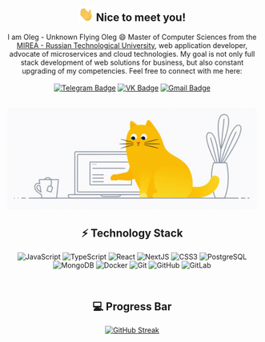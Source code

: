<!-- [![MasterHead](header.png)](#) -->

<div align="center">
  <h2>
    <img src="wave.gif" width="30px">
    Nice to meet you!
  </h2>

  I am Oleg - Unknown Flying Oleg :smile: Master of Computer Sciences from the [MIREA - Russian Technological University](https://mirea.ru/), web application developer, advocate of microservices and cloud technologies. 
  My goal is not only full stack development of web solutions for business, but also constant upgrading of my competencies. Feel free to connect with me here:<br><br>
  [![Telegram Badge](https://img.shields.io/badge/-Feekos?style=flat-square&logo=Telegram&logoColor=white&label=Telegram&labelColor=blue&color=blue&link=https%3A%2F%2Ft.me%2FBOPCAXAPA)](https://t.me/BOPCAXAPA)
  [![VK Badge](https://img.shields.io/badge/-Feekos?style=flat-square&logo=VK&logoColor=white&label=VKontakte&labelColor=rgb(76%2C%20117%2C%20163)&color=rgb(76%2C%20117%2C%20163))](https://vk.com/caxap_404)
  [![Gmail Badge](https://img.shields.io/badge/-Barss.Mine@gmail.com-c14438?style=flat-square&logo=Gmail&logoColor=white&link=mailto:barss.mine@gmail.com)](mailto:barss.mine@gmail.com)
</div><br>

<div align="center"><img src="cat-coding.gif"></div>

<div align="center">
  <h2>⚡ Technology Stack</h2>
  
  ![JavaScript](https://img.shields.io/badge/-JavaScript-white?style=flat-square&logo=javascript)
  ![TypeScript](https://img.shields.io/badge/-TypeScript-white?style=flat-square&logo=typescript)
  ![React](https://img.shields.io/badge/-React-white?style=flat-square&logo=react)
  ![NextJS](https://img.shields.io/badge/-NextJS-E34F26?style=flat-square&logo=nextjs&logoColor=white)
  ![CSS3](https://img.shields.io/badge/-CSS3-1572B6?style=flat-square&logo=css3)
  ![PostgreSQL](https://img.shields.io/badge/-PostgreSQL-white?style=flat-square&logo=postgresql) <br>
  ![MongoDB](https://img.shields.io/badge/-MongoDB-white?style=flat-square&logo=mongodb)
  ![Docker](https://img.shields.io/badge/-Docker-white?style=flat-square&logo=docker)
  ![Git](https://img.shields.io/badge/-Git-white?style=flat-square&logo=git)
  ![GitHub](https://img.shields.io/badge/-GitHub-181717?style=flat-square&logo=github)
  ![GitLab](https://img.shields.io/badge/-GitLab-FCA121?style=flat-square&logo=gitlab)
</div><br>
<div align="center">
  <h2>💻 Progress Bar</h2>

  [![GitHub Streak](https://streak-stats.demolab.com/?user=Feekos)](https://git.io/streak-stats)
</div>
